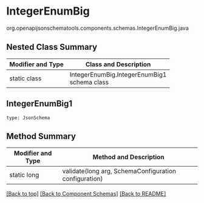 # IntegerEnumBig
org.openapijsonschematools.components.schemas.IntegerEnumBig.java

## Nested Class Summary
| Modifier and Type | Class and Description |
| ----------------- | ---------------------- |
| static class | IntegerEnumBig.IntegerEnumBig1<br> schema class |

## IntegerEnumBig1
```
type: JsonSchema
```

## Method Summary
| Modifier and Type | Method and Description |
| ----------------- | ---------------------- |
| static long | validate(long arg, SchemaConfiguration configuration) |

[[Back to top]](#top) [[Back to Component Schemas]](../../../README.md#Component-Schemas) [[Back to README]](../../../README.md)
